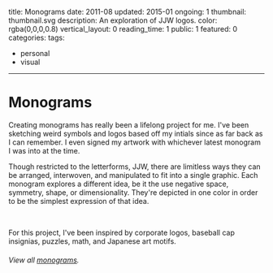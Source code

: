title: Monograms
date: 2011-08
updated: 2015-01
ongoing: 1
thumbnail: thumbnail.svg
description: An exploration of JJW logos.
color: rgba(0,0,0,0.8)
vertical_layout: 0
reading_time: 1
public: 1
featured: 0
categories:
tags:
- personal
- visual
---

# Monograms

<span class="lead-in">Creating monograms</span> has really been a lifelong project for me. I've been sketching weird symbols and logos based off my intials since as far back as I can remember. I even signed my artwork with whichever latest monogram I was into at the time.

Though restricted to the letterforms, JJW, there are limitless ways they can be arranged, interwoven, and manipulated to fit into a single graphic. Each monogram explores a different idea, be it the use negative space, symmetry, shape, or dimensionality. They're depicted in one color in order to be the simplest expression of that idea.

<img class="faded" src="2015--2.svg" alt="">
<img class="faded" src="2014--5.svg" alt="">
<img class="faded" src="2014--2.svg" alt="">
<img class="faded" src="2011--16.svg" alt="">
<img class="faded" src="2011--9.svg" alt="">

For this project, I've been inspired by corporate logos, baseball cap insignias, puzzles, math, and Japanese art motifs.

###### View all [monograms](http://monograms.justinjaywang.com).
